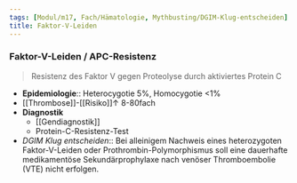 ```yaml
---
tags: [Modul/m17, Fach/Hämatologie, Mythbusting/DGIM-Klug-entscheiden]
title: Faktor-V-Leiden
---
```

### Faktor-V-Leiden / APC-Resistenz
> Resistenz des Faktor V gegen Proteolyse durch aktiviertes Protein C

- **Epidemiologie**:: Heterocygotie 5%, Homocygotie <1%
- [[Thrombose]]-[[Risiko]]↑ 8-80fach
- **Diagnostik**
	- [[Gendiagnostik]]
	- Protein-C-Resistenz-Test
- *DGIM Klug entscheiden*:: Bei alleinigem Nachweis eines heterozygoten Faktor-V-Leiden oder Prothrombin-Polymorphismus soll eine dauerhafte medikamentöse Sekundärprophylaxe nach venöser Thromboembolie (VTE) nicht erfolgen.
